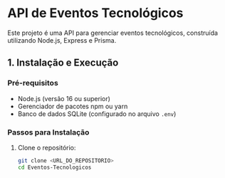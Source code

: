  # API de Eventos Tecnológicos

Este projeto é uma API para gerenciar eventos tecnológicos, construída utilizando Node.js, Express e Prisma.

## 1. Instalação e Execução

### Pré-requisitos
- Node.js (versão 16 ou superior)
- Gerenciador de pacotes npm ou yarn
- Banco de dados SQLite (configurado no arquivo `.env`)

### Passos para Instalação
1. Clone o repositório:
   ```bash
   git clone <URL_DO_REPOSITORIO>
   cd Eventos-Tecnologicos